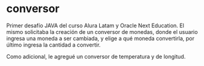 # conversor

Primer desafío JAVA del curso Alura Latam y Oracle Next Education.
El mismo solicitaba la creación de un conversor de monedas, donde el usuario ingresa una moneda a ser cambiada, y elige a qué moneda convertirla, por último ingresa la cantidad a convertir.

Como adicional, le agregué un conversor de temperatura y de longitud.
